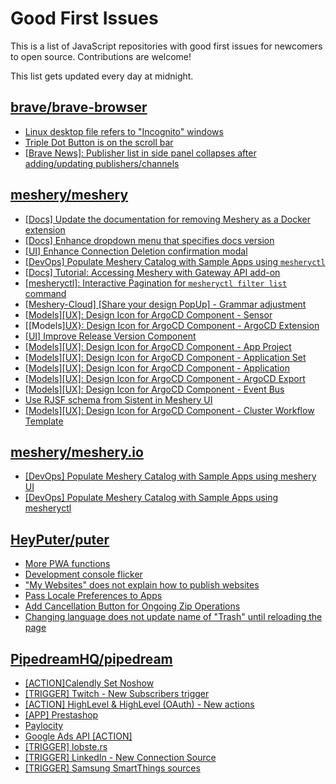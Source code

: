# Good First Issues

This is a list of JavaScript repositories with good first issues for newcomers to open source. Contributions are welcome!

This list gets updated every day at midnight.

## [brave/brave-browser](https://github.com/brave/brave-browser)

- [Linux desktop file refers to "Incognito" windows](https://github.com/brave/brave-browser/issues/37623)
- [Triple Dot Button is on the  scroll bar ](https://github.com/brave/brave-browser/issues/36298)
- [[Brave News]: Publisher list in side panel collapses after adding/updating publishers/channels](https://github.com/brave/brave-browser/issues/36550)

## [meshery/meshery](https://github.com/meshery/meshery)

- [[Docs] Update the documentation for removing Meshery as a Docker extension](https://github.com/meshery/meshery/issues/9901)
- [[Docs] Enhance dropdown menu that specifies docs version](https://github.com/meshery/meshery/issues/9227)
- [[UI] Enhance Connection Deletion confirmation modal](https://github.com/meshery/meshery/issues/10558)
- [[DevOps] Populate Meshery Catalog with Sample Apps using `mesheryctl`](https://github.com/meshery/meshery/issues/10458)
- [[Docs] Tutorial: Accessing Meshery with Gateway API add-on](https://github.com/meshery/meshery/issues/10333)
- [[mesheryctl]: Interactive Pagination for `mesheryctl filter list` command](https://github.com/meshery/meshery/issues/10366)
- [[Meshery-Cloud] [Share your design PopUp] - Grammar adjustment](https://github.com/meshery/meshery/issues/10038)
- [[Models][UX]: Design Icon for ArgoCD Component - Sensor](https://github.com/meshery/meshery/issues/10300)
- [[Models][UX}: Design Icon for ArgoCD Component - ArgoCD Extension](https://github.com/meshery/meshery/issues/10290)
- [[UI] Improve Release Version Component](https://github.com/meshery/meshery/issues/9569)
- [[Models][UX]: Design Icon for ArgoCD Component - App Project ](https://github.com/meshery/meshery/issues/10291)
- [[Models][UX]: Design Icon for ArgoCD Component - Application Set](https://github.com/meshery/meshery/issues/10292)
- [[Models][UX]: Design Icon for ArgoCD Component - Application](https://github.com/meshery/meshery/issues/10293)
- [[Models][UX]: Design Icon for ArgoCD Component - ArgoCD Export](https://github.com/meshery/meshery/issues/10294)
- [[Models][UX]: Design Icon for ArgoCD Component - Event Bus](https://github.com/meshery/meshery/issues/10297)
- [Use RJSF schema from Sistent in Meshery UI](https://github.com/meshery/meshery/issues/10445)
- [[Models][UX]: Design Icon for ArgoCD Component - Cluster Workflow Template](https://github.com/meshery/meshery/issues/10295)

## [meshery/meshery.io](https://github.com/meshery/meshery.io)

- [[DevOps] Populate Meshery Catalog with Sample Apps using meshery UI](https://github.com/meshery/meshery.io/issues/1699)
- [[DevOps] Populate Meshery Catalog with Sample Apps using mesheryctl](https://github.com/meshery/meshery.io/issues/1650)

## [HeyPuter/puter](https://github.com/HeyPuter/puter)

- [More PWA functions](https://github.com/HeyPuter/puter/issues/276)
- [Development console flicker](https://github.com/HeyPuter/puter/issues/232)
- ["My Websites" does not explain how to publish websites](https://github.com/HeyPuter/puter/issues/153)
- [Pass Locale Preferences to Apps](https://github.com/HeyPuter/puter/issues/135)
- [Add Cancellation Button for Ongoing Zip Operations](https://github.com/HeyPuter/puter/issues/116)
- [Changing language does not update name of "Trash" until reloading the page](https://github.com/HeyPuter/puter/issues/148)

## [PipedreamHQ/pipedream](https://github.com/PipedreamHQ/pipedream)

- [[ACTION]Calendly Set Noshow](https://github.com/PipedreamHQ/pipedream/issues/11582)
- [[TRIGGER] Twitch - New Subscribers trigger](https://github.com/PipedreamHQ/pipedream/issues/11605)
- [[ACTION] HighLevel & HighLevel (OAuth) - New actions](https://github.com/PipedreamHQ/pipedream/issues/11185)
- [[APP] Prestashop](https://github.com/PipedreamHQ/pipedream/issues/3279)
- [Paylocity](https://github.com/PipedreamHQ/pipedream/issues/3907)
- [Google Ads API [ACTION]](https://github.com/PipedreamHQ/pipedream/issues/821)
- [[TRIGGER] lobste.rs](https://github.com/PipedreamHQ/pipedream/issues/1387)
- [[TRIGGER] LinkedIn - New Connection Source](https://github.com/PipedreamHQ/pipedream/issues/6846)
- [[TRIGGER] Samsung SmartThings sources](https://github.com/PipedreamHQ/pipedream/issues/1331)

